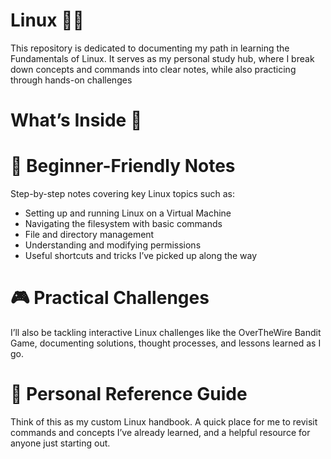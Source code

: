# Linux 🐧🚀
This repository is dedicated to documenting my path in learning the Fundamentals of Linux. It serves as my personal study hub, where I break down concepts and commands into clear notes, while also practicing through hands-on challenges

# What’s Inside 📂

# 📝 Beginner-Friendly Notes

Step-by-step notes covering key Linux topics such as:
- Setting up and running Linux on a Virtual Machine
- Navigating the filesystem with basic commands
- File and directory management
- Understanding and modifying permissions
- Useful shortcuts and tricks I’ve picked up along the way

# 🎮 Practical Challenges
I’ll also be tackling interactive Linux challenges like the OverTheWire Bandit Game, documenting solutions, thought processes, and lessons learned as I go.

# 📔 Personal Reference Guide
Think of this as my custom Linux handbook. A quick place for me to revisit commands and concepts I’ve already learned, and a helpful resource for anyone just starting out.
